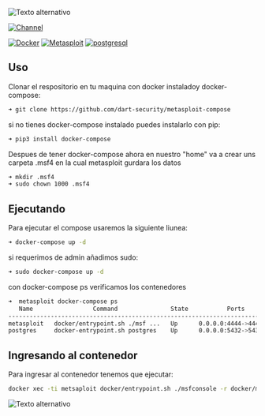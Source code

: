 ![Texto alternativo](https://github.com/dart-security/metasploit-compose/blob/master/doc.png)

[![Channel](https://img.shields.io/badge/channel-YouTube-red)](https://www.youtube.com/channel/UCiuZK5geN3OCGeBxuXMfHEQ)

[![Docker](https://img.shields.io/badge/Docker-19.03.8-blue)](https://www.docker.com/)
[![Metasploit](https://img.shields.io/badge/metasploit-latest-success)](https://hub.docker.com/_/owncloud)
[![postgresql](https://img.shields.io/badge/postgresql-latest-blue)](https://hub.docker.com/_/mysql)

## Uso
Clonar el respositorio en tu maquina con docker instaladoy docker-compose:
```bash
➜ git clone https://github.com/dart-security/metasploit-compose
```
si no tienes docker-compose instalado puedes instalarlo con pip:
```bash
➜ pip3 install docker-compose
```
Despues de tener docker-compose ahora en nuestro "home" va a crear uns carpeta .msf4 en la cual metasploit gurdara los datos
```bash
➜ mkdir .msf4
➜ sudo chown 1000 .msf4
```
## Ejecutando
Para ejecutar el compose usaremos la siguiente liunea:
```bash
➜ docker-compose up -d
```
si requerimos de admin añadimos sudo:
```bash
➜ sudo docker-compose up -d
```
con docker-compose ps verificamos los contenedores
```bash
➜  metasploit docker-compose ps
   Name                 Command               State           Ports         
----------------------------------------------------------------------------
metasploit   docker/entrypoint.sh ./msf ...   Up      0.0.0.0:4444->4444/tcp
postgres     docker-entrypoint.sh postgres    Up      0.0.0.0:5432->5432/tcp
```
## Ingresando al contenedor
Para ingresar al contenedor tenemos que ejecutar:
```bash
docker xec -ti metsaploit docker/entrypoint.sh ./msfconsole -r docker/msfconsole.rc -y $APP_HOME/config/database.yml
```
![Texto alternativo](https://github.com/dart-security/metasploit-compose/blob/master/msf4.png)
